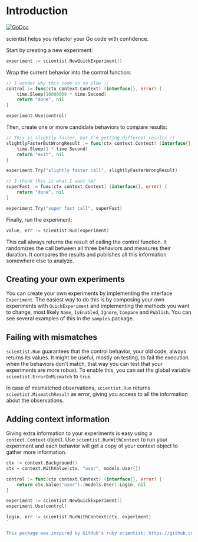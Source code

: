 # Introduction

[![GoDoc](https://godoc.org/github.com/calavera/go-scientist?status.svg)](https://godoc.org/github.com/calavera/go-scientist)


scientist helps you refactor your Go code with confidence.

Start by creating a new experiment:

```go
experiment := scientist.NewQuickExperiment()
```

Wrap the current behavior into the control function:

```go
// I wonder why this code is so slow :/
control := func(ctx context.Context) (interface{}, error) {
	time.Sleep(10000000 * time.Second)
	return "done", nil
}

experiment.Use(control)
```

Then, create one or more candidate behaviors to compare results:

```go
// This is slightly faster, but I'm getting different results :(
slightlyFasterButWrongResult := func(ctx context.Context) (interface{}, error) {
	time.Sleep(1 * time.Second)
	return "exit", nil
}

experiment.Try("slightly faster call", slightlyFasterWrongResult)

// I think this is what I want \m/
superFast := func(ctx context.Context) (interface{}, error) {
	return "done", nil
}

experiment.Try("super fast call", superFast)
```

Finally, run the experiment:

```go
value, err := scientist.Run(experiment)
```

This call always returns the result of calling the control function.
It randomizes the call between all three behaviors and measures their duration.
It compares the results and publishes all this information somewhere else to analyze.

## Creating your own experiments

You can create your own experiments by implementing the interface `Experiment`.
The easiest way to do this is by composing your own experiments with `QuickExperiment`
and implementing the methods you want to change, most likely `Name`, `IsEnabled`, `Ignore`,
`Compare` and `Publish`. You can see several examples of this in the `samples` package.

## Failing with mismatches

`scientist.Run` guarantees that the control behavior, your old code, always returns its values.
It might be useful, mostly on testing, to fail the execution when the behaviors don't match,
that way you can test that your experiments are more robust.
To enable this, you can set the global variable `scientist.ErrorOnMismatch` to `true`.

In case of mismatched observations, `scientist.Run` returns `scientist.MismatchResult` as error,
giving you access to all the information about the observations.

## Adding context information

Giving extra information to your experiments is easy using a `context.Context` object.
Use `scientist.RunWithContext` to run your experiment and each behavior will get a copy
of your context object to gather more information.

```go
ctx := context.Background()
ctx = context.WithValue(ctx, "user", models.User{})

control := func(ctx context.Context) (interface{}, error) {
	return ctx.Value("user").(models.User).Login, nil
}

experiment := scientist.NewQuickExperiment()
experiment.Use(control)

login, err := scientist.RunWithContext(ctx, experiment)
`

This package was inspired by GitHub's ruby scientist: https://github.com/github/scientist.
